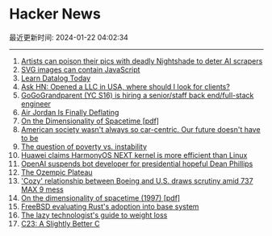 # Hacker News

最近更新时间: 2024-01-22 04:02:34

--- 
1. [Artists can poison their pics with deadly Nightshade to deter AI scrapers](https://www.theregister.com/2024/01/20/nightshade_ai_images/) 
2. [SVG images can contain JavaScript](https://github.com/berthubert/trifecta/issues/38) 
3. [Learn Datalog Today](https://www.learndatalogtoday.org/) 
4. [Ask HN: Opened a LLC in USA, where should I look for clients?](https://news.ycombinator.com/item?id=39079840) 
5. [GoGoGrandparent (YC S16) is hiring a senior/staff back end/full-stack engineer](https://news.ycombinator.com/item?id=39080224) 
6. [Air Jordan Is Finally Deflating](https://www.theatlantic.com/technology/archive/2024/01/air-jordan-trend-is-over/677195/) 
7. [On the Dimensionality of Spacetime [pdf]](https://space.mit.edu/home/tegmark/dimensions.pdf) 
8. [American society wasn't always so car-centric. Our future doesn't have to be](https://yaleclimateconnections.org/2023/10/american-society-wasnt-always-so-car-centric-our-future-doesnt-have-to-be-either/) 
9. [The question of poverty vs. instability](https://www.robkhenderson.com/p/being-poor-doesnt-have-the-same-effect) 
10. [Huawei claims HarmonyOS NEXT kernel is more efficient than Linux](https://www.notebookcheck.net/Huawei-claims-HarmonyOS-NEXT-kernel-is-3x-more-efficient-than-Linux.795125.0.html) 
11. [OpenAI suspends bot developer for presidential hopeful Dean Phillips](https://www.washingtonpost.com/technology/2024/01/20/openai-dean-phillips-ban-chatgpt/) 
12. [The Ozempic Plateau](https://www.theatlantic.com/health/archive/2024/01/why-you-will-stop-losing-weight-ozempic/677148/) 
13. ['Cozy' relationship between Boeing and U.S. draws scrutiny amid 737 MAX 9 mess](https://text.npr.org/1225466035) 
14. [On the dimensionality of spacetime (1997) [pdf]](https://space.mit.edu/home/tegmark/dimensions.pdf) 
15. [FreeBSD evaluating Rust's adoption into base system](https://mail-archive.freebsd.org/cgi/getmsg.cgi?fetch=414797+0+current/freebsd-hackers) 
16. [The lazy technologist's guide to weight loss](https://dberkholz.com/2024/01/17/the-lazy-technologists-guide-to-weight-loss/) 
17. [C23: A Slightly Better C](https://lemire.me/blog/2024/01/21/c23-a-slightly-better-c/) 
